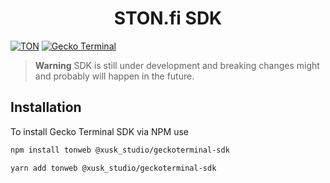 <div align="center">
 <h1>STON.fi SDK</h1>
</div>

[![TON](https://img.shields.io/badge/based%20on-Gecko-Terminal-violet)](https://ton.org/)
[![Gecko Terminal](https://img.shields.io/badge/based%20on-TON-blue)](https://ton.org/)

> **Warning**
> SDK is still under development and breaking changes might and probably will happen in the future.
> ​

## Installation

To install Gecko Terminal SDK via NPM use

```bash
npm install tonweb @xusk_studio/geckoterminal-sdk

yarn add tonweb @xusk_studio/geckoterminal-sdk
```
